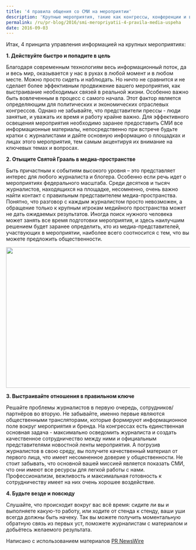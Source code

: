 ```yaml
---
title: '4 правила общения со СМИ на мероприятии'
description: 'Крупные мероприятия, такие как конгрессы, конференции и выставки, предоставляют отличные возможности компаниям продвинуть свой бренд в медиа-пространстве.'
permalink: /ru/pr-blog/2016/smi-meropriyatii-4-pravila-media-uspeha
date: 2016-09-03
---
```

<p>Итак, 4 принципа управления информацией на крупных мероприятиях:</p>
<p><b>1. Действуйте быстро и попадите в цель</b></p>
<p>Благодаря современным технологиям весь информационный поток, да и весь мир, оказывается у нас в руках в любой момент и в любом месте. Можно просто сидеть и наблюдать. Но ничто не сравнится и не сделает более эффективным продвижение вашего мероприятия, как выстраивание необходимых связей в реальной жизни. Особенно важно быть вовлеченным в процесс с самого начала. Этот фактор является определяющим для политических и экономических отраслевых конгрессов.
  Однако не забывайте, что представители прессы - люди занятые, и уважать их время и работу крайне важно. Для эффективного освещения мероприятия необходимо заранее предоставить СМИ все информационные материалы, непосредственно при встрече будьте кратки с журналистами и дайте основную информацию о площадках и лицах этого мероприятия, тем самым акцентируя их внимание на ключевых темах и вопросах.</p>
<p><b>2. Отыщите Святой Грааль в медиа-пространстве</b></p>
<p>Быть причастным к событиям высокого уровня – это представляет интерес для любого журналиста и блогера. Особенно если речь идет о мероприятиях федерального масштаба. Среди десятков и тысяч журналистов, находящихся на площадке, несомненно, очень важно найти контакт с правильным представителем медиа-пространства. Понятно, что разговор с каждым журналистом просто невозможен, а обращение только к крупным игрокам медийного пространства может не дать ожидаемых результатов. Иногда поиск нужного человека может занять все время подготовки мероприятия, и здесь наилучшим решением будет заранее определить, кто из медиа-представителей, участвующих в мероприятии, наиболее всего соотносится с тем, что вы можете предложить общественности.</p>
<img src="{{ site.assets }}/upload/Dollarphotoclub_49638352.jpg" alt="" class="post__img" width="580" height="385">
<p><b>3. Выстраивайте отношения в правильном ключе</b></p>
<p>Решайте проблемы журналистов в первую очередь, сотрудников/партнёров во вторую. Не забывайте, именно первые являются общественными трансляторами, которые формируют информационное поле вокруг мероприятия и бренда.
  На конгрессах есть единственная основная задача - максимально осведомить журналиста и создать качественное сотрудничество между ними и официальным представителями новостной ленты мероприятия. А погрузив журналистов в свою среду, вы получите качественный материал от первого лица, что имеет несомненное доверие у общественности.
  Не стоит забывать, что основной вашей миссией является показать СМИ, что они имеют все ресурсы для легкой работы с нами. Профессионализм, вежливость и максимальная готовность к сотрудничеству имеет на них очень хорошее воздействие.</p>
<p><b>4. Будьте везде и повсюду</b></p>
<p>Слушайте, что происходит вокруг вас всё время: сидите ли вы и выполняете какую-то работу, или ходите от стенда к стенду, ваши уши всегда должны быть начеку. Так вы можете получить моментальную обратную связь из первых уст, поможете журналистам с материалом и добьётесь желаемого результата.</p>
Написано с использованием материалов <a href="/" target="_blank" rel="noopener noreferrer">PR NewsWire</a>
